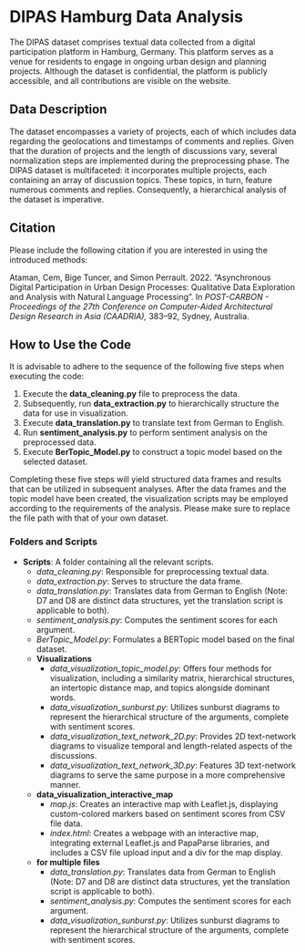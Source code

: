 # DIPAS Hamburg Data Analysis

The DIPAS dataset comprises textual data collected from a digital participation platform in Hamburg, Germany. 
This platform serves as a venue for residents to engage in ongoing urban design and planning projects. 
Although the dataset is confidential, the platform is publicly accessible, and all contributions are visible on the website.

## Data Description

The dataset encompasses a variety of projects, each of which includes data regarding the geolocations and timestamps of comments and replies. 
Given that the duration of projects and the length of discussions vary, several normalization steps are implemented during the preprocessing phase. 
The DIPAS dataset is multifaceted: it incorporates multiple projects, each containing an array of discussion topics. 
These topics, in turn, feature numerous comments and replies. 
Consequently, a hierarchical analysis of the dataset is imperative.

## Citation
Please include the following citation if you are interested in using the introduced methods:

Ataman, Cem, Bige Tuncer, and Simon Perrault. 2022. ”Asynchronous Digital Participation in Urban Design Processes: Qualitative Data Exploration and Analysis with Natural Language Processing”. In *POST-CARBON - Proceedings of the 27th Conference on Computer-Aided Architectural Design Research in Asia (CAADRIA),* 383–92, Sydney, Australia.

## How to Use the Code

It is advisable to adhere to the sequence of the following five steps when executing the code:

1. Execute the **data_cleaning.py** file to preprocess the data.
2. Subsequently, run **data_extraction.py** to hierarchically structure the data for use in visualization.
3. Execute **data_translation.py** to translate text from German to English.
4. Run **sentiment_analysis.py** to perform sentiment analysis on the preprocessed data.
5. Execute **BerTopic_Model.py** to construct a topic model based on the selected dataset.

Completing these five steps will yield structured data frames and results that can be utilized in subsequent analyses. 
After the data frames and the topic model have been created, the visualization scripts may be employed according to the requirements of the analysis. 
Please make sure to replace the file path with that of your own dataset.

### Folders and Scripts

- **Scripts**: A folder containing all the relevant scripts.
    - *data_cleaning.py*: Responsible for preprocessing textual data.
    - *data_extraction.py*: Serves to structure the data frame.
    - *data_translation.py*: Translates data from German to English (Note: D7 and D8 are distinct data structures, yet the translation script is applicable to both).
    - *sentiment_analysis.py*: Computes the sentiment scores for each argument.
    - *BerTopic_Model.py*: Formulates a BERTopic model based on the final dataset.
    - **Visualizations**
        - *data_visualization_topic_model.py*: Offers four methods for visualization, including a similarity matrix, hierarchical structures, an intertopic distance map, and topics alongside dominant words.
        - *data_visualization_sunburst.py*: Utilizes sunburst diagrams to represent the hierarchical structure of the arguments, complete with sentiment scores.
        - *data_visualization_text_network_2D.py*: Provides 2D text-network diagrams to visualize temporal and length-related aspects of the discussions.
        - *data_visualization_text_network_3D.py*: Features 3D text-network diagrams to serve the same purpose in a more comprehensive manner.
    - **data_visualization_interactive_map**
        - *map.js*: Creates an interactive map with Leaflet.js, displaying custom-colored markers based on sentiment scores from CSV file data.
        - *index.html*: Creates a webpage with an interactive map, integrating external Leaflet.js and PapaParse libraries, and includes a CSV file upload input and a div for the map display.
    - **for multiple files**
        - *data_translation.py*: Translates data from German to English (Note: D7 and D8 are distinct data structures, yet the translation script is applicable to both).
        - *sentiment_analysis.py*: Computes the sentiment scores for each argument.
        - *data_visualization_sunburst.py*: Utilizes sunburst diagrams to represent the hierarchical structure of the arguments, complete with sentiment scores.
